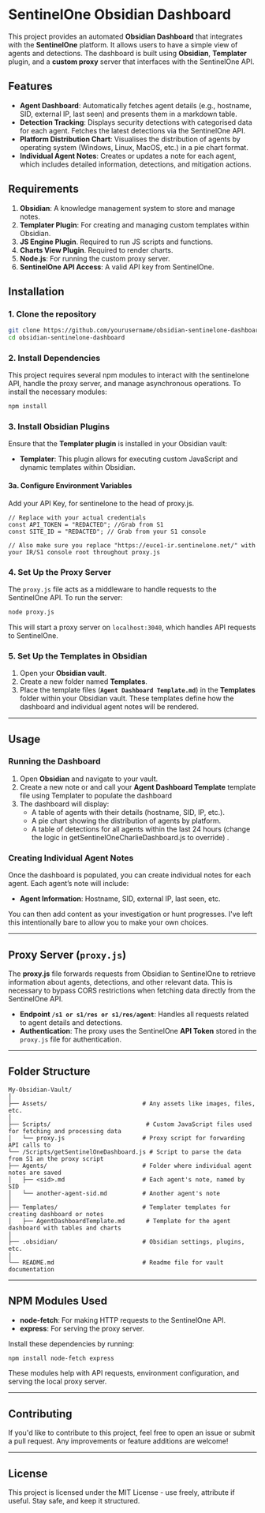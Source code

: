 
# **SentinelOne Obsidian Dashboard**

This project provides an automated **Obsidian Dashboard** that integrates with the **SentinelOne** platform. It allows users to have a simple view of agents and detections. The dashboard is built using **Obsidian**, **Templater** plugin, and a **custom proxy** server that interfaces with the SentinelOne API.
## **Features**

- **Agent Dashboard**: Automatically fetches agent details (e.g., hostname, SID, external IP, last seen) and presents them in a markdown table.
- **Detection Tracking**: Displays security detections with categorised data for each agent. Fetches the latest detections via the SentinelOne API.
- **Platform Distribution Chart**: Visualises the distribution of agents by operating system (Windows, Linux, MacOS, etc.) in a pie chart format.
- **Individual Agent Notes**: Creates or updates a note for each agent, which includes detailed information, detections, and mitigation actions.
## **Requirements**

1. **Obsidian**: A knowledge management system to store and manage notes.
2. **Templater Plugin**: For creating and managing custom templates within Obsidian.
3. **JS Engine Plugin**. Required to run JS scripts and functions.
4. **Charts View Plugin**. Required to render charts.
5. **Node.js**: For running the custom proxy server.
6. **SentinelOne API Access**: A valid API key from SentinelOne.
## **Installation**

### **1. Clone the repository**

```bash
git clone https://github.com/yourusername/obsidian-sentinelone-dashboard.git
cd obsidian-sentinelone-dashboard
```
### **2. Install Dependencies**

This project requires several npm modules to interact with the sentinelone API, handle the proxy server, and manage asynchronous operations. To install the necessary modules:

```bash
npm install
```
### **3. Install Obsidian Plugins**

Ensure that the **Templater plugin** is installed in your Obsidian vault:

- **Templater**: This plugin allows for executing custom JavaScript and dynamic templates within Obsidian.
#### **3a. Configure Environment Variables**

Add your API Key, for sentinelone to the head of proxy.js.

```
// Replace with your actual credentials
const API_TOKEN = "REDACTED"; //Grab from S1
const SITE_ID = "REDACTED"; // Grab from your S1 console

// Also make sure you replace "https://euce1-ir.sentinelone.net/" with your IR/S1 console root throughout proxy.js
```

### **4. Set Up the Proxy Server**

The `proxy.js` file acts as a middleware to handle requests to the SentinelOne API. To run the server:

```bash
node proxy.js
```

This will start a proxy server on `localhost:3040`, which handles API requests to SentinelOne.

### **5. Set Up the Templates in Obsidian**

1. Open your **Obsidian vault**.
2. Create a new folder named **Templates**.
3. Place the template files (**`Agent Dashboard Template.md`**) in the **Templates** folder within your Obsidian vault. These templates define how the dashboard and individual agent notes will be rendered.

---
## **Usage**

### **Running the Dashboard**

1. Open **Obsidian** and navigate to your vault.
2. Create a new note or and call your **Agent Dashboard Template** template file using Templater to populate the dashboard
3. The dashboard will display:
   - A table of agents with their details (hostname, SID, IP, etc.).
   - A pie chart showing the distribution of agents by platform.
   - A table of detections for all agents within the last 24 hours (change the logic in getSentinelOneCharlieDashboard.js to override) .

### **Creating Individual Agent Notes**

Once the dashboard is populated, you can create individual notes for each agent. Each agent’s note will include:
- **Agent Information**: Hostname, SID, external IP, last seen, etc.

You can then add content as your investigation or hunt progresses. I've left this intentionally bare to allow you to make your own choices.

---
## **Proxy Server (`proxy.js`)**

The **proxy.js** file forwards requests from Obsidian to SentinelOne to retrieve information about agents, detections, and other relevant data. This is necessary to bypass CORS restrictions when fetching data directly from the SentinelOne API.

- **Endpoint `/s1 or s1/res or s1/res/agent`**: Handles all requests related to agent details and detections.
- **Authentication**: The proxy uses the SentinelOne **API Token** stored in the `proxy.js` file for authentication.


---
## **Folder Structure**

```
My-Obsidian-Vault/
│
├── Assets/                           # Any assets like images, files, etc.
│
├── Scripts/                           # Custom JavaScript files used for fetching and processing data
│   └── proxy.js                      # Proxy script for forwarding API calls to
└── /Scripts/getSentinelOneDashboard.js # Script to parse the data from S1 an the proxy script
├── Agents/                           # Folder where individual agent notes are saved
│   ├── <sid>.md                      # Each agent's note, named by SID
│   └── another-agent-sid.md          # Another agent's note
│
├── Templates/                        # Templater templates for creating dashboard or notes
│   ├── AgentDashboardTemplate.md      # Template for the agent dashboard with tables and charts
│
├── .obsidian/                        # Obsidian settings, plugins, etc.
│
└── README.md                         # Readme file for vault documentation
```

---
## **NPM Modules Used**

- **node-fetch**: For making HTTP requests to the SentinelOne API.
- **express**: For serving the proxy server.

Install these dependencies by running:

```bash
npm install node-fetch express
```

These modules help with API requests, environment configuration, and serving the local proxy server.

---

## **Contributing**

If you'd like to contribute to this project, feel free to open an issue or submit a pull request. Any improvements or feature additions are welcome!

---

## **License**

This project is licensed under the MIT License - use freely, attribute if useful. Stay safe, and keep it structured.
